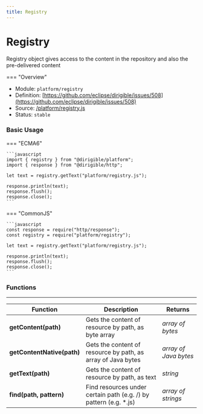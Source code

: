 ```yaml
---
title: Registry
---
```


Registry
===

Registry object gives access to the content in the repository and also the pre-delivered content

=== "Overview"
- Module: `platform/registry`
- Definition: [https://github.com/eclipse/dirigible/issues/508](https://github.com/eclipse/dirigible/issues/508)
- Source: [/platform/registry.js](https://github.com/eclipse/dirigible/blob/master/components/api-platform/src/main/resources/META-INF/dirigible/platform/registry.js)
- Status: `stable`


### Basic Usage

=== "ECMA6"

    ```javascript
    import { registry } from "@dirigible/platform";
    import { response } from "@dirigible/http";

    let text = registry.getText("platform/registry.js");

    response.println(text);
    response.flush();
    response.close();
    ```

=== "CommonJS"

    ```javascript
    const response = require("http/response");
    const registry = require("platform/registry");

    let text = registry.getText("platform/registry.js");

    response.println(text);
    response.flush();
    response.close();
    ```

### Functions

---

Function     | Description | Returns
------------ | ----------- | --------
**getContent(path)**   | Gets the content of resource by path, as byte array | *array of bytes*
**getContentNative(path)**   | Gets the content of resource by path, as array of Java bytes | *array of Java bytes*
**getText(path)**   | Gets the content of resource by path, as text | *string*
**find(path, pattern)**   | Find resources under certain path (e.g. /) by pattern (e.g. *.js) | *array of strings*

